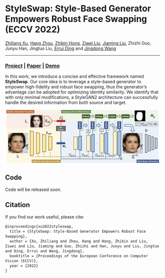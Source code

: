 # StyleSwap: Style-Based Generator Empowers Robust Face Swapping (ECCV 2022)

[Zhiliang Xu](https://scholar.google.com/citations?user=93ZNjNgAAAAJ&hl=zh-CN), [Hang Zhou](https://hangz-nju-cuhk.github.io/), [Zhibin Hong](https://scholar.google.com.au/citations?user=9IIxWBsAAAAJ), [Ziwei Liu](https://liuziwei7.github.io/), [Jiaming Liu](https://jmliu88.github.io/), Zhizhi Guo, Junyu Han, Jingtuo Liu, [Errui Ding](https://scholar.google.com/citations?user=1wzEtxcAAAAJ) and [Jingdong Wang](https://jingdongwang2017.github.io/)

---

### [Project](https://hangz-nju-cuhk.github.io/projects/StyleSwap) | [Paper]() | [Demo](https://www.youtube.com/watch?v=bsHhzU8VSLo)

In this work, we introduce a concise and effective framework named **StyleSwap**. Our core idea is to leverage a style-based generator to empower high-fidelity and robust face swapping, thus the generator’s advantage can be adopted for optimizing identity similarity. We identify that with only minimal modifications, a StyleGAN2 architecture can successfully handle the desired information from both source and target. 

<img src='./misc/StyleSwap.png' width=880>

## Code 
Code will be released soon.

## Citation

If you find our work useful, please cite:
```
@inproceedings{xu2022styleswap,
  title = {StyleSwap: Style-Based Generator Empowers Robust Face Swapping},
  author = {Xu, Zhiliang and Zhou, Hang and Hong, Zhibin and Liu, Ziwei and Liu, Jiaming and Guo, Zhizhi and Han, Junyu and Liu, Jingtuo and Ding, Errui and Wang, Jingdong},
  booktitle = {Proceedings of the European Conference on Computer Vision (ECCV)},
  year = {2022}
}
```
